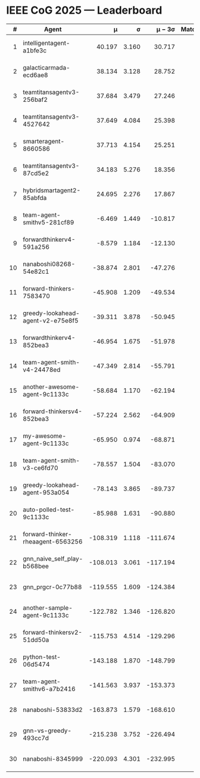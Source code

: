 # IEEE CoG 2025 — Leaderboard

| # | Agent | μ | σ | μ − 3σ | Matches | Updated |
|---:|---|---:|---:|---:|---:|---|
| 1 | intelligentagent-a1bfe3c | 40.197 | 3.160 | 30.717 | 293 | 2025-08-26 20:33 |
| 2 | galacticarmada-ecd6ae8 | 38.134 | 3.128 | 28.752 | 320 | 2025-08-26 20:33 |
| 3 | teamtitansagentv3-256baf2 | 37.684 | 3.479 | 27.246 | 240 | 2025-08-26 20:33 |
| 4 | teamtitansagentv3-4527642 | 37.649 | 4.084 | 25.398 | 240 | 2025-08-26 20:33 |
| 5 | smarteragent-8660586 | 37.713 | 4.154 | 25.251 | 265 | 2025-08-26 20:33 |
| 6 | teamtitansagentv3-87cd5e2 | 34.183 | 5.276 | 18.356 | 260 | 2025-08-26 20:33 |
| 7 | hybridsmartagent2-85abfda | 24.695 | 2.276 | 17.867 | 91 | 2025-08-26 20:33 |
| 8 | team-agent-smithv5-281cf89 | -6.469 | 1.449 | -10.817 | 360 | 2025-08-26 20:33 |
| 9 | forwardthinkerv4-591a256 | -8.579 | 1.184 | -12.130 | 286 | 2025-08-26 20:33 |
| 10 | nanaboshi08268-54e82c1 | -38.874 | 2.801 | -47.276 | 280 | 2025-08-26 20:33 |
| 11 | forward-thinkers-7583470 | -45.908 | 1.209 | -49.534 | 320 | 2025-08-26 20:33 |
| 12 | greedy-lookahead-agent-v2-e75e8f5 | -39.311 | 3.878 | -50.945 | 260 | 2025-08-26 20:33 |
| 13 | forwardthinkerv4-852bea3 | -46.954 | 1.675 | -51.978 | 309 | 2025-08-26 20:33 |
| 14 | team-agent-smith-v4-24478ed | -47.349 | 2.814 | -55.791 | 120 | 2025-08-26 20:33 |
| 15 | another-awesome-agent-9c1133c | -58.684 | 1.170 | -62.194 | 320 | 2025-08-26 20:33 |
| 16 | forward-thinkersv4-852bea3 | -57.224 | 2.562 | -64.909 | 314 | 2025-08-26 20:33 |
| 17 | my-awesome-agent-9c1133c | -65.950 | 0.974 | -68.871 | 340 | 2025-08-26 20:33 |
| 18 | team-agent-smith-v3-ce6fd70 | -78.557 | 1.504 | -83.070 | 260 | 2025-08-26 20:33 |
| 19 | greedy-lookahead-agent-953a054 | -78.143 | 3.865 | -89.737 | 260 | 2025-08-26 20:33 |
| 20 | auto-polled-test-9c1133c | -85.988 | 1.631 | -90.880 | 240 | 2025-08-26 20:33 |
| 21 | forward-thinker-rheaagent-6563256 | -108.319 | 1.118 | -111.674 | 496 | 2025-08-26 20:33 |
| 22 | gnn_naive_self_play-b568bee | -108.013 | 3.061 | -117.194 | 260 | 2025-08-26 20:33 |
| 23 | gnn_prgcr-0c77b88 | -119.555 | 1.609 | -124.384 | 240 | 2025-08-26 20:33 |
| 24 | another-sample-agent-9c1133c | -122.782 | 1.346 | -126.820 | 420 | 2025-08-26 20:33 |
| 25 | forward-thinkersv2-51dd50a | -115.753 | 4.514 | -129.296 | 316 | 2025-08-26 20:33 |
| 26 | python-test-06d5474 | -143.188 | 1.870 | -148.799 | 260 | 2025-08-26 20:33 |
| 27 | team-agent-smithv6-a7b2416 | -141.563 | 3.937 | -153.373 | 340 | 2025-08-26 20:33 |
| 28 | nanaboshi-53833d2 | -163.873 | 1.579 | -168.610 | 340 | 2025-08-26 20:33 |
| 29 | gnn-vs-greedy-493cc7d | -215.238 | 3.752 | -226.494 | 220 | 2025-08-26 20:33 |
| 30 | nanaboshi-8345999 | -220.093 | 4.301 | -232.995 | 340 | 2025-08-26 20:33 |
